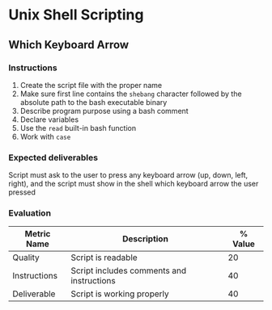 # Unix Shell Scripting

## Which Keyboard Arrow

### Instructions

1. Create the script file with the proper name
2. Make sure first line contains the ``shebang`` character followed by the absolute path to the bash executable binary
3. Describe program purpose using a bash comment
4. Declare variables
7. Use the ``read`` built-in bash function
6. Work with ``case``

### Expected deliverables

Script must ask to the user to press any keyboard arrow (up, down, left, right), and the script must show in the shell which keyboard arrow the user pressed

### Evaluation

| Metric Name  | Description                               | % Value |
| ------------ | ----------------------------------------- | ------ |
| Quality      | Script is readable                        |  20    |
| Instructions | Script includes comments and instructions |  40    |
| Deliverable  | Script is working properly                |  40    |
